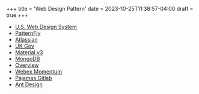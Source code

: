 +++
title = 'Web Design Pattern'
date = 2023-10-25T11:38:57-04:00
draft = true
+++

- [U.S. Web Design System](https://designsystem.digital.gov/)
- [PatternFly](https://www.patternfly.org/)
- [Atlassian](https://atlassian.design/)
- [UK Gov](https://design-system.service.gov.uk/)
- [Material v3](https://m3.material.io/)
- [MongoDB](https://www.mongodb.design/)
- [Overview](https://designerup.co/blog/10-best-design-systems-and-how-to-learn-and-steal-from-them/)
- [Webex Momentum](https://momentum.design/)
- [Pajamas Gitlab](https://design.gitlab.com/)
- [Ant Design](https://ant.design/)